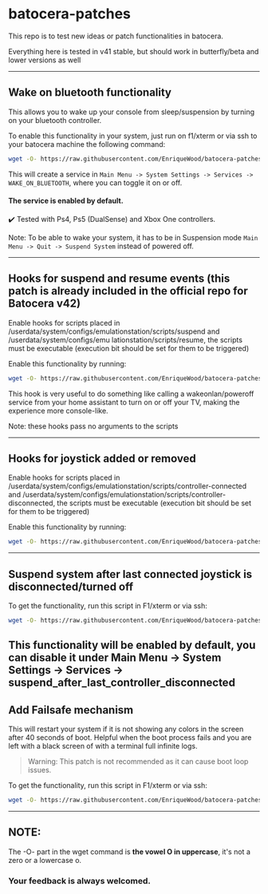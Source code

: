 # batocera-patches

This repo is to test new ideas or patch functionalities in batocera.

Everything here is tested in v41 stable, but should work in butterfly/beta and lower versions as well

---
## Wake on bluetooth functionality

This allows you to wake up your console from sleep/suspension by turning on your bluetooth controller.

To enable this functionality in your system, just run on f1/xterm or via ssh to your batocera machine the following command:

```bash
wget -O- https://raw.githubusercontent.com/EnriqueWood/batocera-patches/refs/heads/main/enable-wake-on-bluetooth.sh | bash
```

This will create a service in `Main Menu -> System Settings -> Services -> WAKE_ON_BLUETOOTH`, where you can toggle it on or off. 

#### The service is enabled by default.

✔️ Tested with Ps4, Ps5 (DualSense) and Xbox One controllers.

Note: To be able to wake your system, it has to be in Suspension mode `Main Menu -> Quit -> Suspend System` instead of powered off.

---

## Hooks for suspend and resume events (this patch is already included in the official repo for Batocera v42)

Enable hooks for scripts placed in /userdata/system/configs/emulationstation/scripts/suspend and /userdata/system/configs/emu
lationstation/scripts/resume, the scripts must be executable (execution bit should be set for them to be triggered)

Enable this functionality by running:

```bash
wget -O- https://raw.githubusercontent.com/EnriqueWood/batocera-patches/refs/heads/main/enable-suspend-resume-user-script-hooks.sh | bash
```

This hook is very useful to do something like calling a wakeonlan/poweroff service from your home assistant to turn on or off your TV, making the experience more console-like.

Note: these hooks pass no arguments to the scripts

---

## Hooks for joystick added or removed

Enable hooks for scripts placed in /userdata/system/configs/emulationstation/scripts/controller-connected and /userdata/system/configs/emulationstation/scripts/controller-disconnected, the scripts must be executable (execution bit should be set for them to be triggered)

Enable this functionality by running:

```bash
wget -O- https://raw.githubusercontent.com/EnriqueWood/batocera-patches/refs/heads/main/enable-controller-connected-and-disconnected-script-hooks.sh | bash
```

---

## Suspend system after last connected joystick is disconnected/turned off

To get the functionality, run this script in F1/xterm or via ssh:

```bash
wget -O- https://raw.githubusercontent.com/EnriqueWood/batocera-patches/refs/heads/main/suspend-system-on-last-controller-disconnected.sh | bash
```

This functionality will be enabled by default, you can disable it under Main Menu -> System Settings -> Services -> suspend_after_last_controller_disconnected
---


## Add Failsafe mechanism

This will restart your system if it is not showing any colors in the screen after 40 seconds of boot.
Helpful when the boot process fails and you are left with a black screen of with a terminal full infinite logs.

> Warning: This patch is not recommended as it can cause boot loop issues.

To get the functionality, run this script in F1/xterm or via ssh:

```bash
wget -O- https://raw.githubusercontent.com/EnriqueWood/batocera-patches/refs/heads/main/enable-failsafe.sh | bash
```
---

## NOTE: 

The -O- part in the wget command is **the vowel O in uppercase**, it's not a zero or a lowercase o.

### Your feedback is always welcomed.
